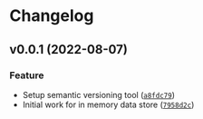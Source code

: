 # Changelog

<!--next-version-placeholder-->

## v0.0.1 (2022-08-07)
### Feature
* Setup semantic versioning tool ([`a8fdc79`](https://github.com/WilliamJohns/pydandy/commit/a8fdc7932c47a0cd90057e2a5ecb19f3d3219321))
* Initial work for in memory data store ([`7958d2c`](https://github.com/WilliamJohns/pydandy/commit/7958d2c5a1c18c8d70facc42d55bf19267af3dfc))
